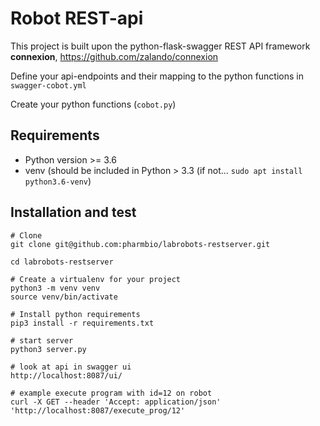 # Robot REST-api
This project is built upon the python-flask-swagger REST API framework **connexion**, https://github.com/zalando/connexion

Define your api-endpoints and their mapping to the python functions in `swagger-cobot.yml`

Create your python functions (`cobot.py`)

## Requirements
- Python version >= 3.6
- venv (should be included in Python > 3.3 (if not... `sudo apt install python3.6-venv`)

## Installation and test
```
# Clone
git clone git@github.com:pharmbio/labrobots-restserver.git

cd labrobots-restserver

# Create a virtualenv for your project
python3 -m venv venv
source venv/bin/activate

# Install python requirements
pip3 install -r requirements.txt

# start server
python3 server.py

# look at api in swagger ui
http://localhost:8087/ui/

# example execute program with id=12 on robot
curl -X GET --header 'Accept: application/json' 'http://localhost:8087/execute_prog/12'
```
